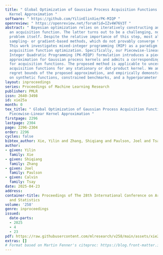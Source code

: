 ```yaml
---
title: " Global Optimization of Gaussian Process Acquisition Functions Using a Piecewise-Linear
  Kernel Approximation "
software: " https://github.com/YilinElinXie/PK-MIQP "
openreview: " https://openreview.net/forum?id=IZv4W76V3T "
abstract: " Bayesian optimization relies on iteratively constructing and optimizing
  an acquisition function. The latter turns out to be a challenging, non-convex optimization
  problem itself. Despite the relative importance of this step, most algorithms employ
  sampling- or gradient-based methods, which do not provably converge to global optima.
  This work investigates mixed-integer programming (MIP) as a paradigm for \\emph{global}
  acquisition function optimization. Specifically, our Piecewise-linear Kernel Mixed
  Integer Quadratic Programming (PK-MIQP) formulation introduces a piecewise-linear
  approximation for Gaussian process kernels and admits a corresponding MIQP representation
  for acquisition functions. The proposed method is applicable to uncertainty-based
  acquisition functions for any stationary or dot-product kernel. We analyze the theoretical
  regret bounds of the proposed approximation, and empirically demonstrate the framework
  on synthetic functions, constrained benchmarks, and a hyperparameter tuning task. "
layout: inproceedings
series: Proceedings of Machine Learning Research
publisher: PMLR
issn: 2640-3498
id: xie25a
month: 0
tex_title: " Global Optimization of Gaussian Process Acquisition Functions Using a
  Piecewise-Linear Kernel Approximation "
firstpage: 2296
lastpage: 2304
page: 2296-2304
order: 2296
cycles: false
bibtex_author: Xie, Yilin and Zhang, Shiqiang and Paulson, Joel and Tsay, Calvin
author:
- given: Yilin
  family: Xie
- given: Shiqiang
  family: Zhang
- given: Joel
  family: Paulson
- given: Calvin
  family: Tsay
date: 2025-04-23
address:
container-title: Proceedings of The 28th International Conference on Artificial Intelligence
  and Statistics
volume: '258'
genre: inproceedings
issued:
  date-parts:
  - 2025
  - 4
  - 23
pdf: https://raw.githubusercontent.com/mlresearch/v258/main/assets/xie25a/xie25a.pdf
extras: []
# Format based on Martin Fenner's citeproc: https://blog.front-matter.io/posts/citeproc-yaml-for-bibliographies/
---
```

